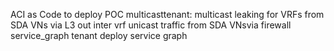 ACI as Code to deploy POC
multicasttenant: 
  multicast leaking for VRFs from SDA  VNs via L3 out 
  inter vrf unicast traffic from SDA VNsvia firewall
service_graph tenant
  deploy service graph
  
